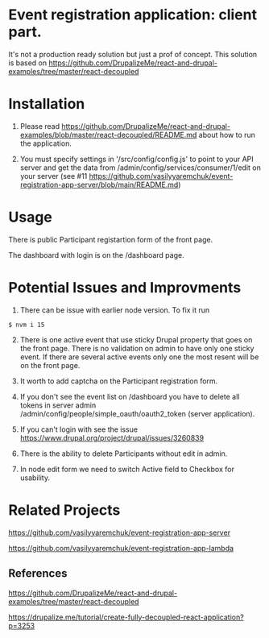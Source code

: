 # Event registration application: client part.

It's not a production ready solution but just a prof of concept.
This solution is based on https://github.com/DrupalizeMe/react-and-drupal-examples/tree/master/react-decoupled

# Installation

1. Please read https://github.com/DrupalizeMe/react-and-drupal-examples/blob/master/react-decoupled/README.md about how to run the application.

2. You must specify settings in '/src/config/config.js' to point to your API server and get the data from /admin/config/services/consumer/1/edit on your server (see #11 https://github.com/vasilyyaremchuk/event-registration-app-server/blob/main/README.md)

# Usage

There is public Participant registartion form of the front page.

The dashboard with login is on the /dashboard page.

# Potential Issues and Improvments

1. There can be issue with earlier node version. To fix it run
```
$ nvm i 15
```

2. There is one active event that use sticky Drupal property that goes on the front page.
There is no validation on admin to have only one sticky event. If there are several active events
only one the most resent will be on the front page.

3. It worth to add captcha on the Participant registration form.

4. If you don't see the event list on /dashboard you have to delete all tokens in server admin
/admin/config/people/simple_oauth/oauth2_token (server application).

5. If you can't login with
see the issue https://www.drupal.org/project/drupal/issues/3260839

6. There is the ability to delete Participants without edit in admin.

7. In node edit form we need to switch Active field to Checkbox for usability.

# Related Projects

https://github.com/vasilyyaremchuk/event-registration-app-server

https://github.com/vasilyyaremchuk/event-registration-app-lambda



## References

https://github.com/DrupalizeMe/react-and-drupal-examples/tree/master/react-decoupled

https://drupalize.me/tutorial/create-fully-decoupled-react-application?p=3253
